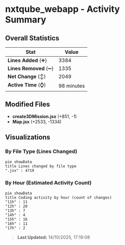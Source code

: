 # nxtqube_webapp - Activity Summary 

## Overall Statistics

| Stat                   | Value                                                             |
| ---------------------- | ----------------------------------------------------------------- |
| **Lines Added** (➕)   | 3384                                          |
| **Lines Removed** (➖) | 1335                                        |
| **Net Change** (↕)    | 2049                |
| **Active Time** (⌚)   | 98 minutes |


## Modified Files
- **create3DMission.jsx** (+851, -1)
- **Map.jsx** (+2533, -1334)

## Visualizations

### By File Type (Lines Changed)

```mermaid
pie showData
title Lines changed by file type
".jsx" : 4719
```

### By Hour (Estimated Activity Count)

```mermaid
pie showData
title Coding activity by hour (count of changes)
"11h" : 11
"12h" : 20
"13h" : 7
"14h" : 4
"15h" : 16
"16h" : 11
"17h" : 2
```


> **Last Updated:** 14/10/2025, 17:19:08